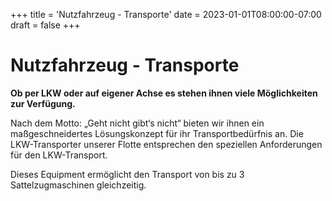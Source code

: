 +++
title = 'Nutzfahrzeug - Transporte'
date = 2023-01-01T08:00:00-07:00
draft = false
+++

# Nutzfahrzeug - Transporte

**Ob per LKW oder auf eigener Achse es stehen ihnen viele Möglichkeiten zur Verfügung.**

Nach dem Motto: „Geht nicht gibt‘s nicht“ bieten wir ihnen ein maßgeschneidertes Lösungskonzept für ihr Transportbedürfnis an. Die LKW-Transporter unserer Flotte entsprechen den speziellen Anforderungen für den LKW-Transport.

Dieses Equipment ermöglicht den Transport von bis zu 3 Sattelzugmaschinen gleichzeitig.
